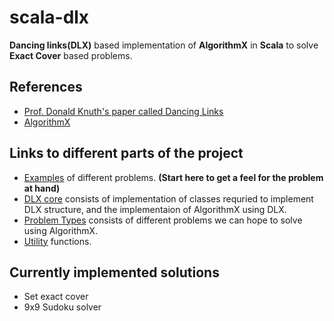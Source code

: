 # scala-dlx
**Dancing links(DLX)** based implementation of **AlgorithmX** in **Scala** to solve **Exact Cover** based problems.

## References
- [Prof. Donald Knuth's paper called Dancing Links](https://www.ocf.berkeley.edu/~jchu/publicportal/sudoku/0011047.pdf)
- [AlgorithmX](https://en.wikipedia.org/wiki/Knuth's_Algorithm_X)

## Links to different parts of the project
- [Examples](src/main/scala/examples) of different problems. **(Start here to get a feel for the problem at hand)**
- [DLX core](src/main/scala/dlx) consists of implementation of classes requried to implement DLX structure, and the implementaion of AlgorithmX using DLX.
- [Problem Types](src/main/scala/problemtype) consists of different problems we can hope to solve using AlgorithmX.
- [Utility](src/main/scala/util) functions.

## Currently implemented solutions
- Set exact cover
- 9x9 Sudoku solver
